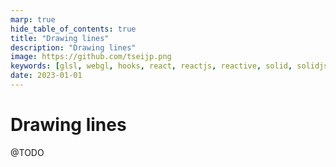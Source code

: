 ```yaml
---
marp: true
hide_table_of_contents: true
title: "Drawing lines"
description: "Drawing lines"
image: https://github.com/tseijp.png
keywords: [glsl, webgl, hooks, react, reactjs, reactive, solid, solidjs, typescript]
date: 2023-01-01
---
```


# Drawing lines

@TODO